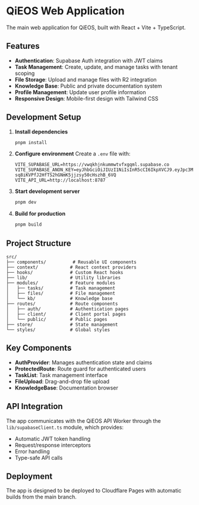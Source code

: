 # QiEOS Web Application

The main web application for QiEOS, built with React + Vite + TypeScript.

## Features

- **Authentication**: Supabase Auth integration with JWT claims
- **Task Management**: Create, update, and manage tasks with tenant scoping
- **File Storage**: Upload and manage files with R2 integration
- **Knowledge Base**: Public and private documentation system
- **Profile Management**: Update user profile information
- **Responsive Design**: Mobile-first design with Tailwind CSS

## Development Setup

1. **Install dependencies**
   ```bash
   pnpm install
   ```

2. **Configure environment**
   Create a `.env` file with:
   ```env
   VITE_SUPABASE_URL=https://vwqkhjnkummwtvfxgqml.supabase.co
   VITE_SUPABASE_ANON_KEY=eyJhbGciOiJIUzI1NiIsInR5cCI6IkpXVCJ9.eyJpc3MiOiJzdXBhYmFzZSIsInJlZiI6InZ3cWtoam5rdW1td3R2ZnhncW1sIiwicm9sZSI6ImFub24iLCJpYXQiOjE3NTYwMDMwNDksImV4cCI6MjA3MTU3OTA0OX0.Q1_W-sq8iKVPfJ2HfTS2hGNmK5jjzsy50cHszhB_6VQ
   VITE_API_URL=http://localhost:8787
   ```

3. **Start development server**
   ```bash
   pnpm dev
   ```

4. **Build for production**
   ```bash
   pnpm build
   ```

## Project Structure

```
src/
├── components/          # Reusable UI components
├── context/            # React context providers
├── hooks/              # Custom React hooks
├── lib/                # Utility libraries
├── modules/            # Feature modules
│   ├── tasks/          # Task management
│   ├── files/          # File management
│   └── kb/             # Knowledge base
├── routes/             # Route components
│   ├── auth/           # Authentication pages
│   ├── client/         # Client portal pages
│   └── public/         # Public pages
├── store/              # State management
└── styles/             # Global styles
```

## Key Components

- **AuthProvider**: Manages authentication state and claims
- **ProtectedRoute**: Route guard for authenticated users
- **TaskList**: Task management interface
- **FileUpload**: Drag-and-drop file upload
- **KnowledgeBase**: Documentation browser

## API Integration

The app communicates with the QiEOS API Worker through the `lib/supabaseClient.ts` module, which provides:

- Automatic JWT token handling
- Request/response interceptors
- Error handling
- Type-safe API calls

## Deployment

The app is designed to be deployed to Cloudflare Pages with automatic builds from the main branch.